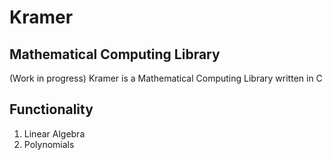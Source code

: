 # Kramer
## Mathematical Computing Library
(Work in progress)
Kramer is a Mathematical Computing Library written in C

## Functionality
1. Linear Algebra
2. Polynomials